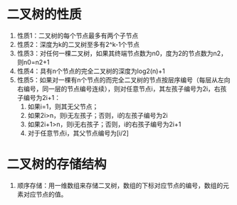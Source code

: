 # 二叉树的性质

1. 性质1：二叉树的每个节点最多有两个子节点
2. 性质2：深度为k的二叉树至多有2^k-1个节点
3. 性质3：对任何一棵二叉树，如果其终端节点数为n0，度为2的节点数为n2，则n0=n2+1
4. 性质4：具有n个节点的完全二叉树的深度为log2(n)+1
5. 性质5：如果对一棵有n个节点的而完全二叉树的节点按层序编号（每层从左向右编号，同一层的节点编号连续），则对任意节点i，其左孩子编号为2i，右孩子编号为2i+1：
   1. 如果i=1，则其无父节点；
   2. 如果2i>n，则i无左孩子；否则，i的左孩子编号为2i
   3. 如果2i+1>n，则i无右孩子；否则，i的右孩子编号为2i+1
   4. 对于任意节点i，其父节点编号为[i/2]

# 二叉树的存储结构

1. 顺序存储：用一维数组来存储二叉树，数组的下标对应节点的编号，数组的元素对应节点的值。
 
    


